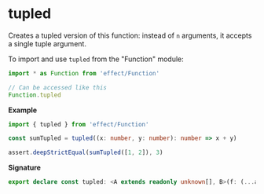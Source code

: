 # tupled

Creates a tupled version of this function: instead of `n` arguments, it accepts a single tuple argument.

To import and use `tupled` from the "Function" module:

```ts
import * as Function from 'effect/Function'

// Can be accessed like this
Function.tupled
```

**Example**

```ts
import { tupled } from 'effect/Function'

const sumTupled = tupled((x: number, y: number): number => x + y)

assert.deepStrictEqual(sumTupled([1, 2]), 3)
```

**Signature**

```ts
export declare const tupled: <A extends readonly unknown[], B>(f: (...a: A) => B) => (a: A) => B
```
